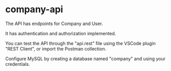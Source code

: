 # company-api

The API has endpoints for Company and User.

It has authentication and authorization implemented.

You can test the API through the "api.rest" file using the VSCode plugin "REST Client", or import the Postman collection.

Configure MySQL by creating a database named "company" and using your credentials.